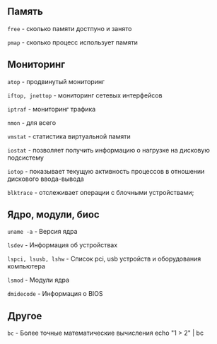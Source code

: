 ## Память

```free``` - сколько памяти достпуно и занято

```pmap``` - сколько процесс использует памяти

## Мониторинг
```atop``` -  продвинутый мониторинг

```iftop, jnettop``` - мониторинг сетевых интерфейсов

```iptraf``` - мониторинг трафика

```nmon``` - для всего

```vmstat``` - статистика виртуальной памяти

```iostat``` - позволяет получить информацию о нагрузке на дисковую подсистему

```iotop``` - показывает текущую активность процессов в отношении дискового ввода-вывода

```blktrace``` - отслеживает операции с блочными устройствами;

## Ядро, модули, биос

```uname -a``` - Версия ядра

```lsdev``` - Информация об устройствах

```lspci, lsusb, lshw``` - Список pci, usb устройств и оборудования компьютера

```lsmod``` - Модули ядра

```dmidecode``` - Информация о BIOS

## Другое
```bc``` - Более точные математические вычисления echo "1 > 2" | bc

